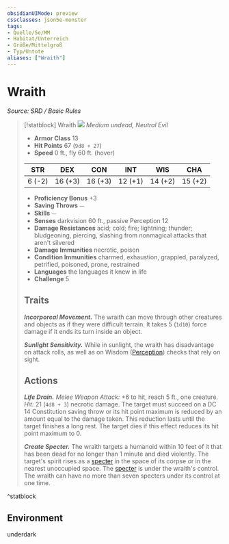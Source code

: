 ```yaml
---
obsidianUIMode: preview
cssclasses: json5e-monster
tags:
- Quelle/5e/MM
- Habitat/Unterreich
- Größe/Mittelgroß
- Typ/Untote
aliases: ["Wraith"]
---
```

# Wraith
*Source: SRD / Basic Rules*  

> [!statblock] Wraith
> ![](compendium/bestiary/undead/token/wraith.png#token)
> *Medium undead, Neutral Evil*
> 
> - **Armor Class** 13 
> - **Hit Points** 67 (`9d8 + 27`)
> - **Speed** 0 ft., fly 60 ft. (hover)
> 
> |STR|DEX|CON|INT|WIS|CHA|
> |:---:|:---:|:---:|:---:|:---:|:---:|
> | 6 (-2)|16 (+3)|16 (+3)|12 (+1)|14 (+2)|15 (+2)|
> 
> - **Proficiency Bonus** +3
> - **Saving Throws** ⏤
> - **Skills** ⏤
> - **Senses** darkvision 60 ft., passive Perception 12
> - **Damage Resistances** acid; cold; fire; lightning; thunder; bludgeoning, piercing, slashing from nonmagical attacks that aren't silvered
> - **Damage Immunities** necrotic, poison
> - **Condition Immunities** charmed, exhaustion, grappled, paralyzed, petrified, poisoned, prone, restrained
> - **Languages** the languages it knew in life
> - **Challenge** 5
> 
> ## Traits
> 
> ***Incorporeal Movement.*** The wraith can move through other creatures and objects as if they were difficult terrain. It takes 5 (`1d10`) force damage if it ends its turn inside an object.
> 
> ***Sunlight Sensitivity.*** While in sunlight, the wraith has disadvantage on attack rolls, as well as on Wisdom ([Perception](rules/skills.md#Perception)) checks that rely on sight.
> 
> ## Actions
> 
> ***Life Drain.*** *Melee Weapon Attack:* +6 to hit, reach 5 ft., one creature. *Hit:* 21 (`4d8 + 3`) necrotic damage. The target must succeed on a DC 14 Constitution saving throw or its hit point maximum is reduced by an amount equal to the damage taken. This reduction lasts until the target finishes a long rest. The target dies if this effect reduces its hit point maximum to 0.
> 
> ***Create Specter.*** The wraith targets a humanoid within 10 feet of it that has been dead for no longer than 1 minute and died violently. The target's spirit rises as a [specter](compendium/bestiary/undead/specter.md) in the space of its corpse or in the nearest unoccupied space. The [specter](compendium/bestiary/undead/specter.md) is under the wraith's control. The wraith can have no more than seven specters under its control at one time.

^statblock

## Environment

underdark